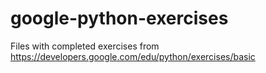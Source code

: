 # google-python-exercises
Files with completed exercises from https://developers.google.com/edu/python/exercises/basic

